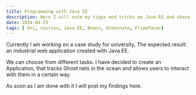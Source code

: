 ```yaml
---
title: Programming with Java EE
description: Here I will note my tipps and tricks on Java EE and share a bit about my university course. 
date: 2024-04-25
tags: [ Uni, courses, Java EE, Beans, Hibernate, PrimeFaces]
---
```


Currently I am working on a case study for university. The expected result: an industrial web application created with Java EE.

We can choose from different tasks. I have decided to create an Application, that tracks Ghost nets in the ocean and allows users to interact with them in a certain way.

As soon as I am done with it I will post my findings here.